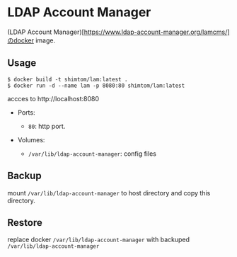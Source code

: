 # LDAP Account Manager
(LDAP Account Manager)[https://www.ldap-account-manager.org/lamcms/]のdocker image.
## Usage
```
$ docker build -t shimtom/lam:latest .
$ docker run -d --name lam -p 8080:80 shimtom/lam:latest
```
accces to http://localhost:8080

* Ports:
    - `80`: http port.

* Volumes:
    - `/var/lib/ldap-account-manager`: config files

## Backup
mount `/var/lib/ldap-account-manager` to host directory and copy this directory.

## Restore
replace docker `/var/lib/ldap-account-manager` with backuped `/var/lib/ldap-account-manager`
